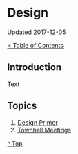 # Design

Updated 2017-12-05

[< Table of Contents][0]

## Introduction

Text

## Topics

1. [Design Primer][1]
2. [Townhall Meetings][2]

[^ Top][99]

[0]: ../README.md
[1]: design_primer.md
[2]: townhall_meetings.md
[99]: README.md
